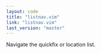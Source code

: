 ```yaml
---
layout: code
title: "listnav.vim"
link: "listnav.vim"
last_version: "master"
---
```


Navigate the quickfix or location list.
